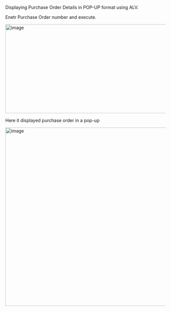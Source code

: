 Displaying Purchase Order Details in POP-UP format using ALV.

Enetr Purchase Order number and execute.

<img width="816" height="280" alt="image" src="https://github.com/user-attachments/assets/c9ad0f6f-ab39-4eba-a61f-f021af93ee50" />

Here it displayed purchase order in a pop-up

<img width="817" height="562" alt="image" src="https://github.com/user-attachments/assets/8c58d101-7c36-4232-aebf-47ca6455eb8d" />

